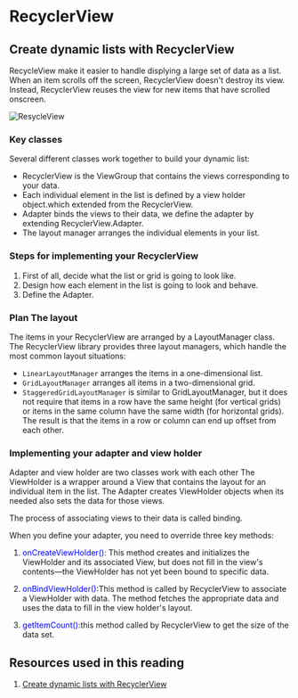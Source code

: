 # RecyclerView

## Create dynamic lists with RecyclerView

RecycleView make it easier to handle displying a large set of data as a list. When an item scrolls off the screen, RecyclerView doesn't destroy its view. Instead, RecyclerView reuses the view for new items that have scrolled onscreen.

![ResycleView](https://miro.medium.com/max/200/1*Bu_PjgiOEM9CVgJVz3XiNQ.gif)

### Key classes

Several different classes work together to build your dynamic list:

* RecyclerView is the ViewGroup that contains the views corresponding to your data.
* Each individual element in the list is defined by a view holder object.which extended from the RecyclerView.
* Adapter binds the views to their data, we define the adapter by extending RecyclerView.Adapter.
* The layout manager arranges the individual elements in your list.

### Steps for implementing your RecyclerView

1. First of all, decide what the list or grid is going to look like.
2. Design how each element in the list is going to look and behave.
3. Define the Adapter.

### Plan The layout

The items in your RecyclerView are arranged by a LayoutManager class. The RecyclerView library provides three layout managers, which handle the most common layout situations:

* `LinearLayoutManager` arranges the items in a one-dimensional list.
* `GridLayoutManager` arranges all items in a two-dimensional grid.
* `StaggeredGridLayoutManager` is similar to GridLayoutManager, but it does not require that items in a row have the same height (for vertical grids) or items in the same column have the same width (for horizontal grids). The result is that the items in a row or column can end up offset from each other.

### Implementing your adapter and view holder

Adapter and view holder are two classes work with each other The ViewHolder is a wrapper around a View that contains the layout for an individual item in the list. The Adapter creates ViewHolder objects when its needed also sets the data for those views.

The process of associating views to their data is called binding.

When you define your adapter, you need to override three key methods:

1. <span style="color: blue;">onCreateViewHolder()</span>: This method creates and initializes the ViewHolder and its associated View, but does not fill in the view's contents—the ViewHolder has not yet been bound to specific data.

2. <span style="color: blue;">onBindViewHolder()</span>:This method is called by RecyclerView  to associate a ViewHolder with data. The method fetches the appropriate data and uses the data to fill in the view holder's layout.

3. <span style="color: blue;">getItemCount()</span>:this method called by RecyclerView   to get the size of the data set.

## Resources used in this reading

1. [Create dynamic lists with RecyclerView](https://developer.android.com/guide/topics/ui/layout/recyclerview#key-classes)
